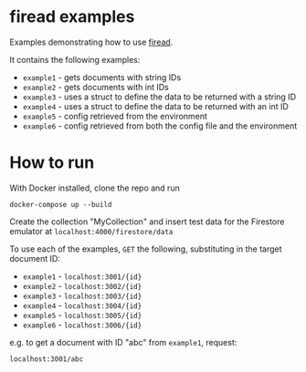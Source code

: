 # firead examples

Examples demonstrating how to use [firead](https://github.com/JonnyOrman/firead).

It contains the following examples:
- `example1` - gets documents with string IDs
- `example2` - gets documents with int IDs
- `example3` - uses a struct to define the data to be returned with a string ID
- `example4` - uses a struct to define the data to be returned with an int ID
- `example5` - config retrieved from the environment
- `example6` - config retrieved from both the config file and the environment

# How to run

With Docker installed, clone the repo and run
```
docker-compose up --build
```

Create the collection "MyCollection" and insert test data for the Firestore emulator at `localhost:4000/firestore/data`

To use each of the examples, `GET` the following, substituting in the target document ID:
- `example1` - `localhost:3001/{id}`
- `example2` - `localhost:3002/{id}`
- `example3` - `localhost:3003/{id}`
- `example4` - `localhost:3004/{id}`
- `example5` - `localhost:3005/{id}`
- `example6` - `localhost:3006/{id}`

e.g. to get a document with ID "abc" from `example1`, request:
```
localhost:3001/abc
```
